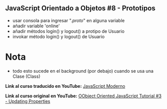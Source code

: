 ## JavaScript Orientado a Objetos #8 - Prototipos

* usar consola para ingresar "._proto_" en alguna variable
* añadir variable 'online'
* añadir métodos login() y logout() a protipo de Usuario
* invokar método login() y logout() de Usuario 

# Nota

* todo esto sucede en el background (por debajo) cuando se usa una Clase (Class)

**Link al curso traducido en YouTube:** [JavaScript Moderno](https://www.youtube.com/channel/UCuSHTq2yiCY5QBNoEXv8JpA/)

**Link al curso original en YouTube:** [OObject Oriented JavaScript Tutorial #3 - Updating Properties](https://www.youtube.com/playlist?list=PL4cUxeGkcC9i5yvDkJgt60vNVWffpblB7)